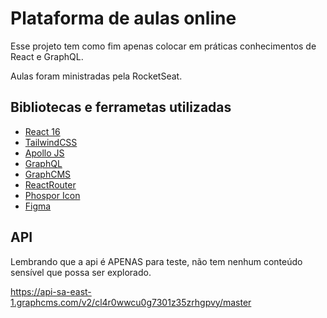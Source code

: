 # Plataforma de aulas online

Esse projeto tem como fim apenas colocar em práticas conhecimentos de React e GraphQL. 

Aulas foram ministradas pela RocketSeat.


## Bibliotecas e ferrametas utilizadas
* [React 16](https://pt-br.reactjs.org/)
* [TailwindCSS](https://tailwindcss.com/)
* [Apollo JS](https://www.apollographql.com/)
* [GraphQL](https://graphql.org/)
* [GraphCMS](https://graphcms.com/)
* [ReactRouter](https://reactrouter.com/)
* [Phospor Icon](https://phosphoricons.com/)
* [Figma](https://www.figma.com/file/vyPgwkffEP3r3rukbg9JzK/Plataforma-de-evento---Ignite-Lab-(Community)?node-id=8%3A399)


## API

Lembrando que a api é APENAS para teste, não tem nenhum conteúdo sensível que possa ser explorado.

https://api-sa-east-1.graphcms.com/v2/cl4r0wwcu0g7301z35zrhgpvy/master
